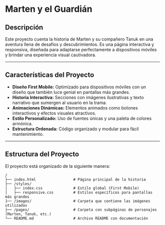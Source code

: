 # **Marten y el Guardián**

## **Descripción**
Este proyecto cuenta la historia de Marten y su compañero Tanuk en una aventura llena de desafíos y descubrimientos. Es una página interactiva y responsiva, diseñada para adaptarse perfectamente a dispositivos móviles y brindar una experiencia visual cautivadora.

---

## **Características del Proyecto**
- **Diseño First Mobile:** Optimizado para dispositivos móviles con un diseño que también luce genial en pantallas más grandes.
- **Historia Interactiva:** Secciones con imágenes ilustrativas y texto narrativo que sumergen al usuario en la trama.
- **Animaciones Dinámicas:** Elementos animados como botones interactivos y efectos visuales atractivos.
- **Estilo Personalizado:** Uso de fuentes únicas y una paleta de colores armónica.
- **Estructura Ordenada:** Código organizado y modular para fácil mantenimiento.

---

## **Estructura del Proyecto**
El proyecto está organizado de la siguiente manera:

```plaintext
/
├── index.html                 # Página principal de la historia
├── /styles/
│   ├── index.css              # Estilo global (First Mobile)
│   ├── responsive.css         # Estilos específicos para pantallas más grandes
├── /images/                   # Carpeta que contiene las imágenes utilizadas
├── /pages/                    # Carpeta con subpáginas de personajes (Marten, Tanuk, etc.)
└── README.md                  # Archivo README con documentación
